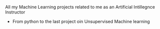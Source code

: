 All my Machine Learning projects related to me as an Artificial Intillegnce Instructor 
- From python to the last project oin Unsupervised Machine learning 
